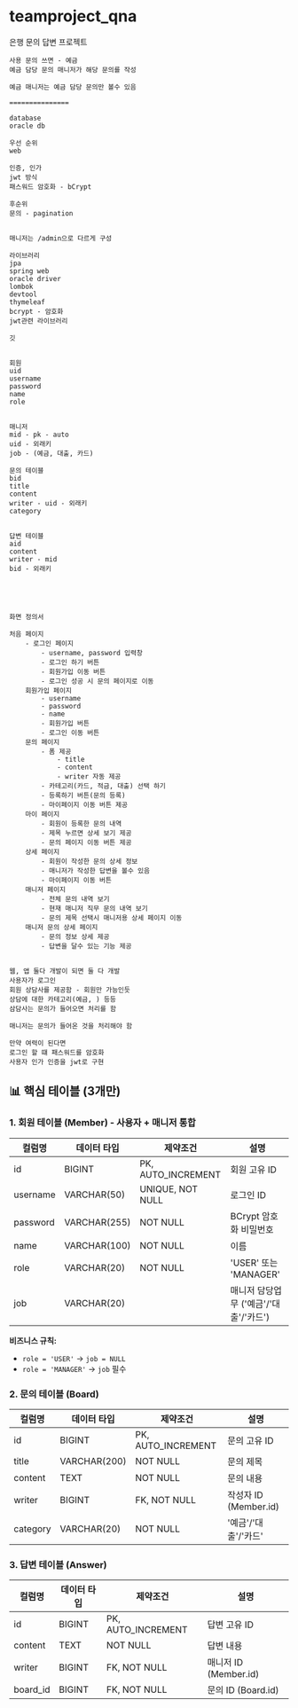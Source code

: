 # teamproject_qna
은행 문의 답변 프로젝트


```
사용 문의 쓰면 - 예금
예금 담당 문의 매니저가 해당 문의를 작성

예금 매니저는 예금 담당 문의만 볼수 있음

===============

database
oracle db

우선 순위
web

인증, 인가
jwt 방식
패스워드 암호화 - bCrypt

후순위
문의 - pagination


매니저는 /admin으로 다르게 구성

라이브러리
jpa
spring web
oracle driver
lombok
devtool
thymeleaf
bcrypt - 암호화
jwt관련 라이브러리

깃


회원
uid
username
password
name
role


매니저
mid - pk - auto
uid - 외래키
job - (예금, 대출, 카드)

문의 테이블
bid
title
content
writer - uid - 외래키
category


답변 테이블
aid
content
writer - mid
bid - 외래키





화면 정의서

처음 페이지
    - 로그인 페이지
        - username, password 입력창
        - 로그인 하기 버튼
        - 회원가입 이동 버튼
        - 로그인 성공 시 문의 페이지로 이동
    회원가입 페이지
        - username
        - password
        - name
        - 회원가입 버튼
        - 로그인 이동 버튼
    문의 페이지
        - 폼 제공
            - title
            - content
            - writer 자동 제공
        - 카테고리(카드, 적금, 대출) 선택 하기
        - 등록하기 버튼(문의 등록)
        - 마이페이지 이동 버튼 제공
    마이 페이지
        - 회원이 등록한 문의 내역
        - 제목 누르면 상세 보기 제공
        - 문의 페이지 이동 버튼 제공
    상세 페이지
        - 회원이 작성한 문의 상세 정보
        - 매니저가 작성한 답변을 볼수 있음
        - 마이페이지 이동 버튼
    매니저 페이지
        - 전체 문의 내역 보기
        - 현재 매니저 직무 문의 내역 보기
        - 문의 제목 선택시 매니저용 상세 페이지 이동
    매니저 문의 상세 페이지
        - 문의 정보 상세 제공
        - 답변을 달수 있는 기능 제공


웹, 앱 둘다 개발이 되면 둘 다 개발
사용자가 로그인
회원 상담사를 제공함 - 회원만 가능인듯
상담에 대한 카테고리(예금, ) 등등
삼담사는 문의가 들어오면 처리를 함

매니저는 문의가 들어온 것을 처리해야 함

만약 여력이 된다면
로그인 할 떄 패스워드를 암호화
사용자 인가 인증을 jwt로 구현

```


## 📊 핵심 테이블 (3개만)

### 1. 회원 테이블 (Member) - 사용자 + 매니저 통합
| 컬럼명 | 데이터 타입 | 제약조건 | 설명 |
|--------|------------|----------|------|
| id | BIGINT | PK, AUTO_INCREMENT | 회원 고유 ID |
| username | VARCHAR(50) | UNIQUE, NOT NULL | 로그인 ID |
| password | VARCHAR(255) | NOT NULL | BCrypt 암호화 비밀번호 |
| name | VARCHAR(100) | NOT NULL | 이름 |
| role | VARCHAR(20) | NOT NULL | 'USER' 또는 'MANAGER' |
| job | VARCHAR(20) | | 매니저 담당업무 ('예금'/'대출'/'카드') |

**비즈니스 규칙:**
- `role = 'USER'` → `job = NULL`
- `role = 'MANAGER'` → `job` 필수

### 2. 문의 테이블 (Board)
| 컬럼명 | 데이터 타입 | 제약조건 | 설명 |
|--------|------------|----------|------|
| id | BIGINT | PK, AUTO_INCREMENT | 문의 고유 ID |
| title | VARCHAR(200) | NOT NULL | 문의 제목 |
| content | TEXT | NOT NULL | 문의 내용 |
| writer | BIGINT | FK, NOT NULL | 작성자 ID (Member.id) |
| category | VARCHAR(20) | NOT NULL | '예금'/'대출'/'카드' |

### 3. 답변 테이블 (Answer)
| 컬럼명 | 데이터 타입 | 제약조건 | 설명 |
|--------|------------|----------|------|
| id | BIGINT | PK, AUTO_INCREMENT | 답변 고유 ID |
| content | TEXT | NOT NULL | 답변 내용 |
| writer | BIGINT | FK, NOT NULL | 매니저 ID (Member.id) |
| board_id | BIGINT | FK, NOT NULL | 문의 ID (Board.id) |
